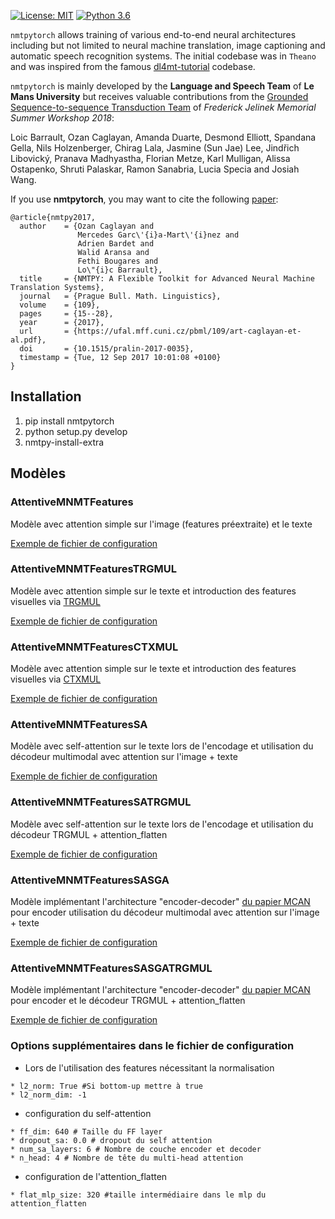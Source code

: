 [![License: MIT](https://img.shields.io/badge/License-MIT-yellow.svg)](https://opensource.org/licenses/MIT)
[![Python 3.6](https://img.shields.io/badge/python-3.6-blue.svg)](https://www.python.org/downloads/release/python-360/)

`nmtpytorch` allows training of various end-to-end neural architectures including
but not limited to neural machine translation, image captioning and automatic
speech recognition systems. The initial codebase was in `Theano` and was
inspired from the famous [dl4mt-tutorial](https://github.com/nyu-dl/dl4mt-tutorial)
codebase.

`nmtpytorch` is mainly developed by the **Language and Speech Team** of **Le Mans University** but
receives valuable contributions from the [Grounded Sequence-to-sequence Transduction Team](https://github.com/srvk/jsalt-2018-grounded-s2s)
of *Frederick Jelinek Memorial Summer Workshop 2018*:

Loic Barrault, Ozan Caglayan, Amanda Duarte, Desmond Elliott, Spandana Gella, Nils Holzenberger,
Chirag Lala, Jasmine (Sun Jae) Lee, Jindřich Libovický, Pranava Madhyastha,
Florian Metze, Karl Mulligan, Alissa Ostapenko, Shruti Palaskar, Ramon Sanabria, Lucia Specia and Josiah Wang.

If you use **nmtpytorch**, you may want to cite the following [paper](https://ufal.mff.cuni.cz/pbml/109/art-caglayan-et-al.pdf):
```
@article{nmtpy2017,
  author    = {Ozan Caglayan and
               Mercedes Garc\'{i}a-Mart\'{i}nez and
               Adrien Bardet and
               Walid Aransa and
               Fethi Bougares and
               Lo\"{i}c Barrault},
  title     = {NMTPY: A Flexible Toolkit for Advanced Neural Machine Translation Systems},
  journal   = {Prague Bull. Math. Linguistics},
  volume    = {109},
  pages     = {15--28},
  year      = {2017},
  url       = {https://ufal.mff.cuni.cz/pbml/109/art-caglayan-et-al.pdf},
  doi       = {10.1515/pralin-2017-0035},
  timestamp = {Tue, 12 Sep 2017 10:01:08 +0100}
}
```

## Installation
1) pip install nmtpytorch
2) python setup.py develop
3) nmtpy-install-extra

## Modèles

### AttentiveMNMTFeatures
Modèle avec attention simple sur l'image (features préextraite) et le texte

[Exemple de fichier de configuration](https://github.com/YnsOzt/umons_mnmt/blob/master/nmtpytorch/examples/simple_attention_txt_img.conf)

### AttentiveMNMTFeaturesTRGMUL
Modèle avec attention simple sur le texte et introduction des features visuelles via [TRGMUL](https://arxiv.org/pdf/1707.04481.pdf?fbclid=IwAR2U9oS5z3SzVUdH0aLvyEQt36-cl_MaVGT3AThqOfXPaAslr8_LUC_YlmU)

[Exemple de fichier de configuration](https://github.com/YnsOzt/umons_mnmt/blob/master/nmtpytorch/examples/TRGMUL.conf)


### AttentiveMNMTFeaturesCTXMUL
Modèle avec attention simple sur le texte et introduction des features visuelles via [CTXMUL](https://arxiv.org/pdf/1707.04481.pdf?fbclid=IwAR2U9oS5z3SzVUdH0aLvyEQt36-cl_MaVGT3AThqOfXPaAslr8_LUC_YlmU)

[Exemple de fichier de configuration](https://github.com/YnsOzt/umons_mnmt/blob/master/nmtpytorch/examples/TRGMUL.conf)


### AttentiveMNMTFeaturesSA
Modèle avec self-attention sur le texte lors de l'encodage et utilisation du décodeur multimodal avec attention sur l'image + texte

[Exemple de fichier de configuration](https://github.com/YnsOzt/umons_mnmt/blob/master/nmtpytorch/examples/TXT_Self_Attention.conf)


### AttentiveMNMTFeaturesSATRGMUL
Modèle avec self-attention sur le texte lors de l'encodage et utilisation du décodeur TRGMUL + attention_flatten

[Exemple de fichier de configuration](https://github.com/YnsOzt/umons_mnmt/blob/master/nmtpytorch/examples/TXT_Self_Attention_TRGMUL.conf)


### AttentiveMNMTFeaturesSASGA
Modèle implémentant l'architecture "encoder-decoder" [du papier MCAN](https://arxiv.org/pdf/1906.10770.pdf)
  pour encoder utilisation du décodeur multimodal avec attention sur l'image + texte

[Exemple de fichier de configuration](https://github.com/YnsOzt/umons_mnmt/blob/master/nmtpytorch/examples/SA_SGA.conf)

### AttentiveMNMTFeaturesSASGATRGMUL
Modèle implémentant l'architecture "encoder-decoder" [du papier MCAN](https://arxiv.org/pdf/1906.10770.pdf)
  pour encoder et le décodeur TRGMUL + attention_flatten

[Exemple de fichier de configuration](https://github.com/YnsOzt/umons_mnmt/blob/master/nmtpytorch/examples/SA_SGA_TRGMUL.conf)

### Options supplémentaires dans le fichier de configuration
* Lors de l'utilisation des features nécessitant la normalisation
```
* l2_norm: True #Si bottom-up mettre à true
* l2_norm_dim: -1
```

* configuration du self-attention
```
* ff_dim: 640 # Taille du FF layer
* dropout_sa: 0.0 # dropout du self attention
* num_sa_layers: 6 # Nombre de couche encoder et decoder
* n_head: 4 # Nombre de tête du multi-head attention
```
* configuration de l'attention_flatten
```
* flat_mlp_size: 320 #taille intermédiaire dans le mlp du attention_flatten
```
